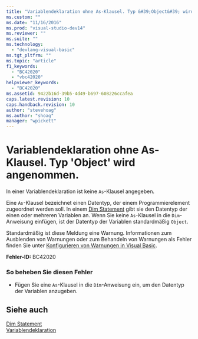 ```yaml
---
title: "Variablendeklaration ohne As-Klausel. Typ &#39;Object&#39; wird angenommen. | Microsoft Docs"
ms.custom: ""
ms.date: "11/16/2016"
ms.prod: "visual-studio-dev14"
ms.reviewer: ""
ms.suite: ""
ms.technology: 
  - "devlang-visual-basic"
ms.tgt_pltfrm: ""
ms.topic: "article"
f1_keywords: 
  - "BC42020"
  - "vbc42020"
helpviewer_keywords: 
  - "BC42020"
ms.assetid: 9422b16d-39b5-4d49-b697-608226ccafea
caps.latest.revision: 10
caps.handback.revision: 10
author: "stevehoag"
ms.author: "shoag"
manager: "wpickett"
---
```

# Variablendeklaration ohne As-Klausel. Typ &#39;Object&#39; wird angenommen.
In einer Variablendeklaration ist keine `As`\-Klausel angegeben.  
  
 Eine `As`\-Klausel bezeichnet einen Datentyp, der einem Programmierelement zugeordnet werden soll. In einem [Dim Statement](../../visual-basic/language-reference/statements/dim-statement.md) gibt sie den Datentyp der einen oder mehreren Variablen an. Wenn Sie keine `As`\-Klausel in die `Dim`\-Anweisung einfügen, ist der Datentyp der Variablen standardmäßig `Object`.  
  
 Standardmäßig ist diese Meldung eine Warnung. Informationen zum Ausblenden von Warnungen oder zum Behandeln von Warnungen als Fehler finden Sie unter [Konfigurieren von Warnungen in Visual Basic](/visual-studio/ide/configuring-warnings-in-visual-basic).  
  
 **Fehler\-ID:** BC42020  
  
### So beheben Sie diesen Fehler  
  
-   Fügen Sie eine `As`\-Klausel in die `Dim`\-Anweisung ein, um den Datentyp der Variablen anzugeben.  
  
## Siehe auch  
 [Dim Statement](../../visual-basic/language-reference/statements/dim-statement.md)   
 [Variablendeklaration](../../visual-basic/programming-guide/language-features/variables/variable-declaration.md)